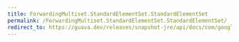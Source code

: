 ```yaml
---
title: ForwardingMultiset.StandardElementSet.StandardElementSet
permalink: /ForwardingMultiset.StandardElementSet.StandardElementSet/
redirect_to: https://guava.dev/releases/snapshot-jre/api/docs/com/google/common/collect/ForwardingMultiset.StandardElementSet.html#StandardElementSet--
---
```

